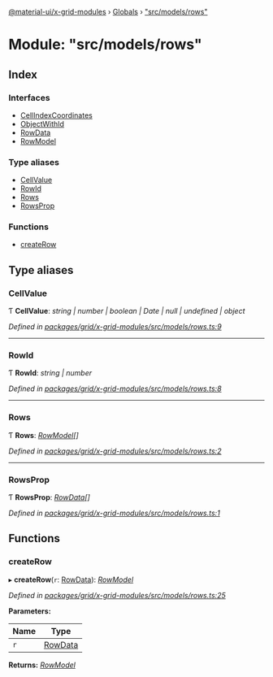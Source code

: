 [@material-ui/x-grid-modules](../README.md) › [Globals](../globals.md) › ["src/models/rows"](_src_models_rows_.md)

# Module: "src/models/rows"

## Index

### Interfaces

* [CellIndexCoordinates](../interfaces/_src_models_rows_.cellindexcoordinates.md)
* [ObjectWithId](../interfaces/_src_models_rows_.objectwithid.md)
* [RowData](../interfaces/_src_models_rows_.rowdata.md)
* [RowModel](../interfaces/_src_models_rows_.rowmodel.md)

### Type aliases

* [CellValue](_src_models_rows_.md#cellvalue)
* [RowId](_src_models_rows_.md#rowid)
* [Rows](_src_models_rows_.md#rows)
* [RowsProp](_src_models_rows_.md#rowsprop)

### Functions

* [createRow](_src_models_rows_.md#createrow)

## Type aliases

###  CellValue

Ƭ **CellValue**: *string | number | boolean | Date | null | undefined | object*

*Defined in [packages/grid/x-grid-modules/src/models/rows.ts:9](https://github.com/mui-org/material-ui-x/blob/a679779/packages/grid/x-grid-modules/src/models/rows.ts#L9)*

___

###  RowId

Ƭ **RowId**: *string | number*

*Defined in [packages/grid/x-grid-modules/src/models/rows.ts:8](https://github.com/mui-org/material-ui-x/blob/a679779/packages/grid/x-grid-modules/src/models/rows.ts#L8)*

___

###  Rows

Ƭ **Rows**: *[RowModel](../interfaces/_src_models_rows_.rowmodel.md)[]*

*Defined in [packages/grid/x-grid-modules/src/models/rows.ts:2](https://github.com/mui-org/material-ui-x/blob/a679779/packages/grid/x-grid-modules/src/models/rows.ts#L2)*

___

###  RowsProp

Ƭ **RowsProp**: *[RowData](../interfaces/_src_models_rows_.rowdata.md)[]*

*Defined in [packages/grid/x-grid-modules/src/models/rows.ts:1](https://github.com/mui-org/material-ui-x/blob/a679779/packages/grid/x-grid-modules/src/models/rows.ts#L1)*

## Functions

###  createRow

▸ **createRow**(`r`: [RowData](../interfaces/_src_models_rows_.rowdata.md)): *[RowModel](../interfaces/_src_models_rows_.rowmodel.md)*

*Defined in [packages/grid/x-grid-modules/src/models/rows.ts:25](https://github.com/mui-org/material-ui-x/blob/a679779/packages/grid/x-grid-modules/src/models/rows.ts#L25)*

**Parameters:**

Name | Type |
------ | ------ |
`r` | [RowData](../interfaces/_src_models_rows_.rowdata.md) |

**Returns:** *[RowModel](../interfaces/_src_models_rows_.rowmodel.md)*
